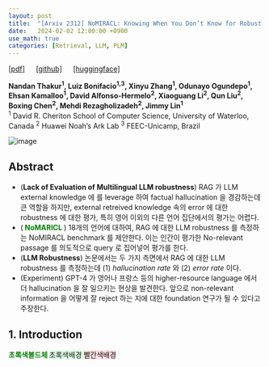 ```yaml
---
layout: post
title:  "[Arxiv 2312] NoMIRACL: Knowing When You Don’t Know for Robust Multilingual Retrieval-Augmented Generation"
date:   2024-02-02 12:00:00 +0900
use_math: true
categories: [Retrieval, LLM, PLM]
---
```


[[pdf]](https://arxiv.org/pdf/2312.11361.pdf) &emsp;
[[github]](https://github.com/project-miracl/nomiracl?tab=readme-ov-file) &emsp;
[[huggingface]](https://huggingface.co/datasets/miracl/nomiracl) 

**Nandan Thakur<sup>1</sup>, Luiz Bonifacio<sup>1,3</sup>, Xinyu Zhang<sup>1</sup>, Odunayo Ogundepo<sup>1</sup>, Ehsan Kamalloo<sup>1</sup>, David Alfonso-Hermelo<sup>2</sup>, Xiaoguang Li<sup>2</sup>, Qun Liu<sup>2</sup>, Boxing Chen<sup>2</sup>, Mehdi Rezagholizadeh<sup>2</sup>, Jimmy Lin<sup>1</sup>**
<br><sup>1</sup> David R. Cheriton School of Computer Science, University of Waterloo, Canada <sup>2</sup> Huawei Noah’s Ark Lab <sup>3</sup> FEEC-Unicamp, Brazil &emsp;

![image](https://github.com/yong1-kim/yong1-kim.github.io/assets/42200027/fff51e5d-5e5c-439e-a638-864582cf36ab)

## Abstract
- (**Lack of Evaluation of Multilingual LLM robustness**) RAG 가 LLM external knowledge 에 를 leverage 하여 factual hallucination 을 경감하는데 큰 역할을 하지만, external retreived knowledge 속의 error 에 대한 robustness 에 대한 평가, 특히 영어 이외의 다른 언어 집단에서의 평가는 어렵다.
- (<span style='color:green;font-weight:bold'> NoMARICL </span>) 18개의 언어에 대하여, RAG 에 대한 LLM robustness 를 측정하는 NoMIRACL benchmark 를 제안한다. 이는 인간이 평가한 No-relevant passage 를 의도적으로 query 로 집어넣어 평가를 한다.
- (**LLM Robustness**) 논문에서는 두 가지 측면에서 RAG 에 대한 LLM robustness 를 측정하는데 (1) *hallucination rate* 와 (2) *error rate* 이다.
- (Experiment) GPT-4 가 영어나 프랑스 등의 higher-resource language 에서 더 hallucination 을 잘 일으키는 현상을 발견한다. 앞으로 non-relevant information 을 어떻게 잘 reject 하는 지에 대한 foundation 연구가 될 수 있다고 주장한다.


## 1. Introduction




<span style='color:green;font-weight:bold'> 초록색볼드체 </span>
<span style='background-color: #dcffe4'> 초록색배경 </span>
<span style='background-color: #ffdce0'> 빨간색배경 </span>
